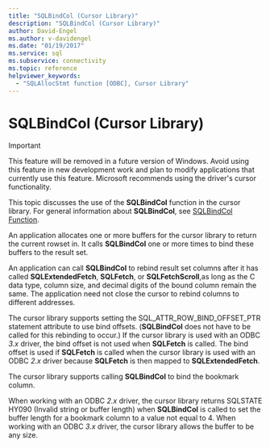 ```yaml
---
title: "SQLBindCol (Cursor Library)"
description: "SQLBindCol (Cursor Library)"
author: David-Engel
ms.author: v-davidengel
ms.date: "01/19/2017"
ms.service: sql
ms.subservice: connectivity
ms.topic: reference
helpviewer_keywords:
  - "SQLAllocStmt function [ODBC], Cursor Library"
---
```

# SQLBindCol (Cursor Library)
> [!IMPORTANT]  
>  This feature will be removed in a future version of Windows. Avoid using this feature in new development work and plan to modify applications that currently use this feature. Microsoft recommends using the driver's cursor functionality.  
  
 This topic discusses the use of the **SQLBindCol** function in the cursor library. For general information about **SQLBindCol**, see [SQLBindCol Function](../../../odbc/reference/syntax/sqlbindcol-function.md).  
  
 An application allocates one or more buffers for the cursor library to return the current rowset in. It calls **SQLBindCol** one or more times to bind these buffers to the result set.  
  
 An application can call **SQLBindCol** to rebind result set columns after it has called **SQLExtendedFetch**, **SQLFetch**, or **SQLFetchScroll**,as long as the C data type, column size, and decimal digits of the bound column remain the same. The application need not close the cursor to rebind columns to different addresses.  
  
 The cursor library supports setting the SQL_ATTR_ROW_BIND_OFFSET_PTR statement attribute to use bind offsets. (**SQLBindCol** does not have to be called for this rebinding to occur.) If the cursor library is used with an ODBC *3.x* driver, the bind offset is not used when **SQLFetch** is called. The bind offset is used if **SQLFetch** is called when the cursor library is used with an ODBC *2.x* driver because **SQLFetch** is then mapped to **SQLExtendedFetch**.  
  
 The cursor library supports calling **SQLBindCol** to bind the bookmark column.  
  
 When working with an ODBC *2.x* driver, the cursor library returns SQLSTATE HY090 (Invalid string or buffer length) when **SQLBindCol** is called to set the buffer length for a bookmark column to a value not equal to 4. When working with an ODBC *3.x* driver, the cursor library allows the buffer to be any size.
